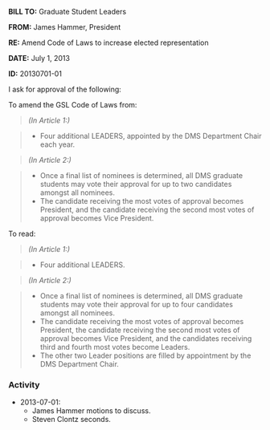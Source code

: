 **BILL TO:** Graduate Student Leaders

**FROM:** James Hammer, President

**RE:** Amend Code of Laws to increase elected representation 

**DATE:** July 1, 2013

**ID:** 20130701-01

I ask for approval of the following:

To amend the GSL Code of Laws from:

> *(In Article 1:)*

> * Four additional LEADERS, appointed by the DMS Department Chair each year.

> *(In Article 2:)*

> * Once a final list of nominees is determined, all DMS graduate students may vote their approval for up to two candidates amongst all nominees.
> * The candidate receiving the most votes of approval becomes President, and the candidate receiving the second most votes of approval becomes Vice President.

To read:

> *(In Article 1:)*

> * Four additional LEADERS.

> *(In Article 2:)*

> * Once a final list of nominees is determined, all DMS graduate students may vote their approval for up to four candidates amongst all nominees.
> * The candidate receiving the most votes of approval becomes President, the candidate receiving the second most votes of approval becomes Vice President, and the candidates receiving third and fourth most votes become Leaders.
> * The other two Leader positions are filled by appointment by the DMS Department Chair.

### Activity

* 2013-07-01:
    * James Hammer motions to discuss.
    * Steven Clontz seconds.
